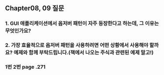 ## Chapter08, 09 질문

### 1. GUI 애플리케이션에서 옵저버 패턴이 자주 등장한다고 하는데, 그 이유는 무엇인가요?



### 2. 가장 효율적으로 옵저버 패턴을 사용하려면 어떤 상황에서 사용해야 할까요? 예제와 함께 부탁드립니다.(책에서 나오는 주식과 관련된 예제 말고!)


### 1번 2번 page .271